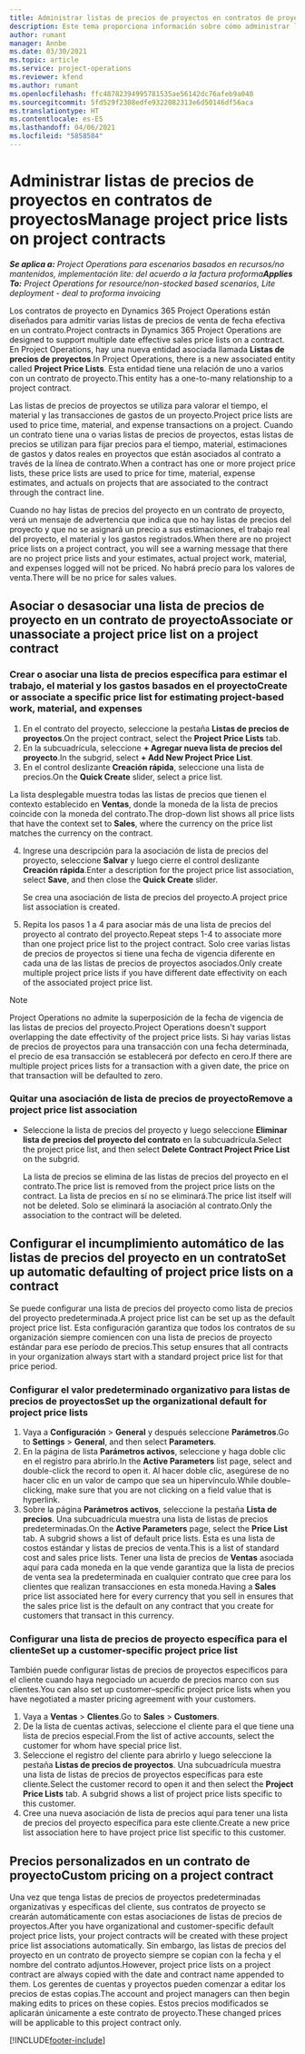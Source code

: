```yaml
---
title: Administrar listas de precios de proyectos en contratos de proyectos
description: Este tema proporciona información sobre cómo administrar listas de precios de proyectos en contratos de proyectos.
author: rumant
manager: Annbe
ms.date: 03/30/2021
ms.topic: article
ms.service: project-operations
ms.reviewer: kfend
ms.author: rumant
ms.openlocfilehash: ffc48782394995781535ae56142dc76afeb9a040
ms.sourcegitcommit: 5fd529f2308edfe9322082313e6d50146df56aca
ms.translationtype: HT
ms.contentlocale: es-ES
ms.lasthandoff: 04/06/2021
ms.locfileid: "5858584"
---
```

# <a name="manage-project-price-lists-on-project-contracts"></a><span data-ttu-id="e2e33-103">Administrar listas de precios de proyectos en contratos de proyectos</span><span class="sxs-lookup"><span data-stu-id="e2e33-103">Manage project price lists on project contracts</span></span>

<span data-ttu-id="e2e33-104">_**Se aplica a:** Project Operations para escenarios basados en recursos/no mantenidos, implementación lite: del acuerdo a la factura proforma_</span><span class="sxs-lookup"><span data-stu-id="e2e33-104">_**Applies To:** Project Operations for resource/non-stocked based scenarios, Lite deployment - deal to proforma invoicing_</span></span>

<span data-ttu-id="e2e33-105">Los contratos de proyecto en Dynamics 365 Project Operations están diseñados para admitir varias listas de precios de venta de fecha efectiva en un contrato.</span><span class="sxs-lookup"><span data-stu-id="e2e33-105">Project contracts in Dynamics 365 Project Operations are designed to support multiple date effective sales price lists on a contract.</span></span> <span data-ttu-id="e2e33-106">En Project Operations, hay una nueva entidad asociada llamada **Listas de precios de proyectos**.</span><span class="sxs-lookup"><span data-stu-id="e2e33-106">In Project Operations, there is a new associated entity called **Project Price Lists**.</span></span> <span data-ttu-id="e2e33-107">Esta entidad tiene una relación de uno a varios con un contrato de proyecto.</span><span class="sxs-lookup"><span data-stu-id="e2e33-107">This entity has a one-to-many relationship to a project contract.</span></span>

<span data-ttu-id="e2e33-108">Las listas de precios de proyectos se utiliza para valorar el tiempo, el material y las transacciones de gastos de un proyecto.</span><span class="sxs-lookup"><span data-stu-id="e2e33-108">Project price lists are used to price time, material, and expense transactions on a project.</span></span> <span data-ttu-id="e2e33-109">Cuando un contrato tiene una o varias listas de precios de proyectos, estas listas de precios se utilizan para fijar precios para el tiempo, material, estimaciones de gastos y datos reales en proyectos que están asociados al contrato a través de la línea de contrato.</span><span class="sxs-lookup"><span data-stu-id="e2e33-109">When a contract has one or more project price lists, these price lists are used to price for time, material, expense estimates, and actuals on projects that are associated to the contract through the contract line.</span></span>

<span data-ttu-id="e2e33-110">Cuando no hay listas de precios del proyecto en un contrato de proyecto, verá un mensaje de advertencia que indica que no hay listas de precios del proyecto y que no se asignará un precio a sus estimaciones, el trabajo real del proyecto, el material y los gastos registrados.</span><span class="sxs-lookup"><span data-stu-id="e2e33-110">When there are no project price lists on a project contract, you will see a warning message that there are no project price lists and your estimates, actual project work, material, and expenses logged will not be priced.</span></span> <span data-ttu-id="e2e33-111">No habrá precio para los valores de venta.</span><span class="sxs-lookup"><span data-stu-id="e2e33-111">There will be no price for sales values.</span></span>

## <a name="associate-or-unassociate-a-project-price-list-on-a-project-contract"></a><span data-ttu-id="e2e33-112">Asociar o desasociar una lista de precios de proyecto en un contrato de proyecto</span><span class="sxs-lookup"><span data-stu-id="e2e33-112">Associate or unassociate a project price list on a project contract</span></span>

### <a name="create-or-associate-a-specific-price-list-for-estimating-project-based-work-material-and-expenses"></a><span data-ttu-id="e2e33-113">Crear o asociar una lista de precios específica para estimar el trabajo, el material y los gastos basados en el proyecto</span><span class="sxs-lookup"><span data-stu-id="e2e33-113">Create or associate a specific price list for estimating project-based work, material, and expenses</span></span>

1. <span data-ttu-id="e2e33-114">En el contrato del proyecto, seleccione la pestaña **Listas de precios de proyectos**.</span><span class="sxs-lookup"><span data-stu-id="e2e33-114">On the project contract, select the **Project Price Lists** tab.</span></span>
2. <span data-ttu-id="e2e33-115">En la subcuadrícula, seleccione **+ Agregar nueva lista de precios del proyecto**.</span><span class="sxs-lookup"><span data-stu-id="e2e33-115">In the subgrid, select **+ Add New Project Price List**.</span></span>
3. <span data-ttu-id="e2e33-116">En el control deslizante **Creación rápida**, seleccione una lista de precios.</span><span class="sxs-lookup"><span data-stu-id="e2e33-116">On the **Quick Create** slider, select a price list.</span></span> 

  <span data-ttu-id="e2e33-117">La lista desplegable muestra todas las listas de precios que tienen el contexto establecido en **Ventas**, donde la moneda de la lista de precios coincide con la moneda del contrato.</span><span class="sxs-lookup"><span data-stu-id="e2e33-117">The drop-down list shows all price lists that have the context set to **Sales**, where the currency on the price list matches the currency on the contract.</span></span>
  
4. <span data-ttu-id="e2e33-118">Ingrese una descripción para la asociación de lista de precios del proyecto, seleccione **Salvar** y luego cierre el control deslizante **Creación rápida**.</span><span class="sxs-lookup"><span data-stu-id="e2e33-118">Enter a description for the project price list association, select **Save**, and then close the **Quick Create** slider.</span></span>

   <span data-ttu-id="e2e33-119">Se crea una asociación de lista de precios del proyecto.</span><span class="sxs-lookup"><span data-stu-id="e2e33-119">A project price list association is created.</span></span>
   
5. <span data-ttu-id="e2e33-120">Repita los pasos 1 a 4 para asociar más de una lista de precios del proyecto al contrato del proyecto.</span><span class="sxs-lookup"><span data-stu-id="e2e33-120">Repeat steps 1-4 to associate more than one project price list to the project contract.</span></span> <span data-ttu-id="e2e33-121">Solo cree varias listas de precios de proyectos si tiene una fecha de vigencia diferente en cada una de las listas de precios de proyectos asociados.</span><span class="sxs-lookup"><span data-stu-id="e2e33-121">Only create multiple project price lists if you have different date effectivity on each of the associated project price list.</span></span>

> [!NOTE]
> <span data-ttu-id="e2e33-122">Project Operations no admite la superposición de la fecha de vigencia de las listas de precios del proyecto.</span><span class="sxs-lookup"><span data-stu-id="e2e33-122">Project Operations doesn't support overlapping the date effectivity of the project price lists.</span></span> <span data-ttu-id="e2e33-123">Si hay varias listas de precios de proyectos para una transacción con una fecha determinada, el precio de esa transacción se establecerá por defecto en cero.</span><span class="sxs-lookup"><span data-stu-id="e2e33-123">If there are multiple project prices lists for a transaction with a given date, the price on that transaction will be defaulted to zero.</span></span>

### <a name="remove-a-project-price-list-association"></a><span data-ttu-id="e2e33-124">Quitar una asociación de lista de precios de proyecto</span><span class="sxs-lookup"><span data-stu-id="e2e33-124">Remove a project price list association</span></span>

- <span data-ttu-id="e2e33-125">Seleccione la lista de precios del proyecto y luego seleccione **Eliminar lista de precios del proyecto del contrato** en la subcuadrícula.</span><span class="sxs-lookup"><span data-stu-id="e2e33-125">Select the project price list, and then select **Delete Contract Project Price List** on the subgrid.</span></span> 

  <span data-ttu-id="e2e33-126">La lista de precios se elimina de las listas de precios del proyecto en el contrato.</span><span class="sxs-lookup"><span data-stu-id="e2e33-126">The price list is removed from the project price lists on the contract.</span></span> <span data-ttu-id="e2e33-127">La lista de precios en sí no se eliminará.</span><span class="sxs-lookup"><span data-stu-id="e2e33-127">The price list itself will not be deleted.</span></span> <span data-ttu-id="e2e33-128">Solo se eliminará la asociación al contrato.</span><span class="sxs-lookup"><span data-stu-id="e2e33-128">Only the association to the contract will be deleted.</span></span>

## <a name="set-up-automatic-defaulting-of-project-price-lists-on-a-contract"></a><span data-ttu-id="e2e33-129">Configurar el incumplimiento automático de las listas de precios del proyecto en un contrato</span><span class="sxs-lookup"><span data-stu-id="e2e33-129">Set up automatic defaulting of project price lists on a contract</span></span>

<span data-ttu-id="e2e33-130">Se puede configurar una lista de precios del proyecto como lista de precios del proyecto predeterminada.</span><span class="sxs-lookup"><span data-stu-id="e2e33-130">A project price list can be set up as the default project price list.</span></span> <span data-ttu-id="e2e33-131">Esta configuración garantiza que todos los contratos de su organización siempre comiencen con una lista de precios de proyecto estándar para ese período de precios.</span><span class="sxs-lookup"><span data-stu-id="e2e33-131">This setup ensures that all contracts in your organization always start with a standard project price list for that price period.</span></span>

### <a name="set-up-the-organizational-default-for-project-price-lists"></a><span data-ttu-id="e2e33-132">Configurar el valor predeterminado organizativo para listas de precios de proyectos</span><span class="sxs-lookup"><span data-stu-id="e2e33-132">Set up the organizational default for project price lists</span></span>

1. <span data-ttu-id="e2e33-133">Vaya a **Configuración** > **General** y después seleccione **Parámetros**.</span><span class="sxs-lookup"><span data-stu-id="e2e33-133">Go to **Settings** > **General**, and then select **Parameters**.</span></span>
2. <span data-ttu-id="e2e33-134">En la página de lista **Parámetros activos**, seleccione y haga doble clic en el registro para abrirlo.</span><span class="sxs-lookup"><span data-stu-id="e2e33-134">In the **Active Parameters** list page, select and double-click the record to open it.</span></span> <span data-ttu-id="e2e33-135">Al hacer doble clic, asegúrese de no hacer clic en un valor de campo que sea un hipervínculo.</span><span class="sxs-lookup"><span data-stu-id="e2e33-135">While double–clicking, make sure that you are not clicking on a field value that is hyperlink.</span></span> 
3. <span data-ttu-id="e2e33-136">Sobre la página **Parámetros activos**, seleccione la pestaña **Lista de precios**. Una subcuadrícula muestra una lista de listas de precios predeterminadas.</span><span class="sxs-lookup"><span data-stu-id="e2e33-136">On the **Active Parameters** page, select the **Price List** tab. A subgrid shows a list of default price lists.</span></span> <span data-ttu-id="e2e33-137">Esta es una lista de costos estándar y listas de precios de venta.</span><span class="sxs-lookup"><span data-stu-id="e2e33-137">This is a list of standard cost and sales price lists.</span></span> <span data-ttu-id="e2e33-138">Tener una lista de precios de **Ventas** asociada aquí para cada moneda en la que vende garantiza que la lista de precios de venta sea la predeterminada en cualquier contrato que cree para los clientes que realizan transacciones en esta moneda.</span><span class="sxs-lookup"><span data-stu-id="e2e33-138">Having a **Sales** price list associated here for every currency that you sell in ensures that the sales price list is the default on any contract that you create for customers that transact in this currency.</span></span>

### <a name="set-up-a-customer-specific-project-price-list"></a><span data-ttu-id="e2e33-139">Configurar una lista de precios de proyecto específica para el cliente</span><span class="sxs-lookup"><span data-stu-id="e2e33-139">Set up a customer-specific project price list</span></span>

<span data-ttu-id="e2e33-140">También puede configurar listas de precios de proyectos específicos para el cliente cuando haya negociado un acuerdo de precios marco con sus clientes.</span><span class="sxs-lookup"><span data-stu-id="e2e33-140">You can also set up customer–specific project price lists when you have negotiated a master pricing agreement with your customers.</span></span>

1. <span data-ttu-id="e2e33-141">Vaya a **Ventas** > **Clientes**.</span><span class="sxs-lookup"><span data-stu-id="e2e33-141">Go to **Sales** > **Customers**.</span></span>
2. <span data-ttu-id="e2e33-142">De la lista de cuentas activas, seleccione el cliente para el que tiene una lista de precios especial.</span><span class="sxs-lookup"><span data-stu-id="e2e33-142">From the list of active accounts, select the customer for whom have special price list.</span></span>
3. <span data-ttu-id="e2e33-143">Seleccione el registro del cliente para abrirlo y luego seleccione la pestaña **Listas de precios de proyectos**. Una subcuadrícula muestra una lista de listas de precios de proyectos específicas para este cliente.</span><span class="sxs-lookup"><span data-stu-id="e2e33-143">Select the customer record to open it and then select the **Project Price Lists** tab. A subgrid shows a list of project price lists specific to this customer.</span></span> 
4. <span data-ttu-id="e2e33-144">Cree una nueva asociación de lista de precios aquí para tener una lista de precios del proyecto específica para este cliente.</span><span class="sxs-lookup"><span data-stu-id="e2e33-144">Create a new price list association here to have project price list specific to this customer.</span></span>

## <a name="custom-pricing-on-a-project-contract"></a><span data-ttu-id="e2e33-145">Precios personalizados en un contrato de proyecto</span><span class="sxs-lookup"><span data-stu-id="e2e33-145">Custom pricing on a project contract</span></span>

<span data-ttu-id="e2e33-146">Una vez que tenga listas de precios de proyectos predeterminadas organizativas y específicas del cliente, sus contratos de proyecto se crearán automáticamente con estas asociaciones de listas de precios de proyectos.</span><span class="sxs-lookup"><span data-stu-id="e2e33-146">After you have organizational and customer-specific default project price lists, your project contracts will be created with these project price list associations automatically.</span></span> <span data-ttu-id="e2e33-147">Sin embargo, las listas de precios del proyecto en un contrato de proyecto siempre se copian con la fecha y el nombre del contrato adjuntos.</span><span class="sxs-lookup"><span data-stu-id="e2e33-147">However, project price lists on a project contract are always copied with the date and contract name appended to them.</span></span> <span data-ttu-id="e2e33-148">Los gerentes de cuentas y proyectos pueden comenzar a editar los precios de estas copias.</span><span class="sxs-lookup"><span data-stu-id="e2e33-148">The account and project managers can then begin making edits to prices on these copies.</span></span> <span data-ttu-id="e2e33-149">Estos precios modificados se aplicarán únicamente a este contrato de proyecto.</span><span class="sxs-lookup"><span data-stu-id="e2e33-149">These changed prices will be applicable to this project contract only.</span></span>


[!INCLUDE[footer-include](../includes/footer-banner.md)]
